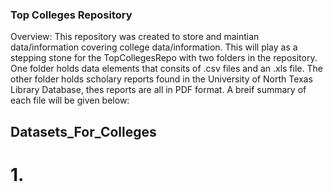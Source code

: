 ### Top Colleges Repository

Overview: This repository was created to store and maintian data/information covering college data/information. This will play as a stepping stone for the TopCollegesRepo with two folders in the repository. One folder holds data elements that consits of .csv files and an .xls file. The other folder holds scholary reports found in the University of North Texas Library Database, thes reports are all in PDF format. A breif summary of each file will be given below:

## Datasets_For_Colleges
# 1. 

